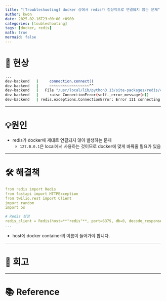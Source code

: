 ```yaml
---
title: "[Troubleshooting] docker 상에서 redis가 정상적으로 연결되지 않는 문제"
author: kwon
date: 2025-02-16T23:00:00 +0900
categories: [toubleshooting]
tags: [docker, redis]
math: true
mermaid: false
---
```


# 🚫 현상

```bash
...
dev-backend   |     connection.connect()
dev-backend   |     ~~~~~~~~~~~~~~~~~~^^
dev-backend   |   File "/usr/local/lib/python3.13/site-packages/redis/connection.py", line 363, in connect
dev-backend   |     raise ConnectionError(self._error_message(e))
dev-backend   | redis.exceptions.ConnectionError: Error 111 connecting to 127.0.0.1:6379. Connection refused.
```
---


# 💡원인

- redis가 docker에 제대로 연결되지 않아 발생하는 문제
    - `127.0.0.1`은 local에서 사용하는 것이므로 docker에 맞게 바꿔줄 필요가 있음
---


# 🛠 해결책

```yaml
from redis import Redis
from fastapi import HTTPException
from twilio.rest import Client
import random
import os

# Redis 설정
redis_client = Redis(host=**"redis"**, port=6379, db=0, decode_responses=True)
...
```

- host에 docker container의 이름이 들어가야 합니다.
---


# 🤔 회고


---


# 📚 Reference